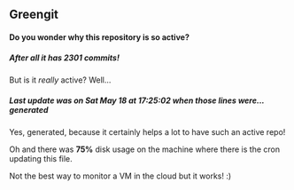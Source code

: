 ## Greengit

#### Do you wonder why this repository is so active?

##### After all it has 2301 commits!

But is it *really* active? Well...

##### Last update was on Sat May 18 at 17:25:02 when those lines were... generated

Yes, generated, because it certainly helps a lot to have such an active repo!

Oh and there was **75%** disk usage on the machine
where there is the cron updating this file.

Not the best way to monitor a VM in the cloud but it works! :)
